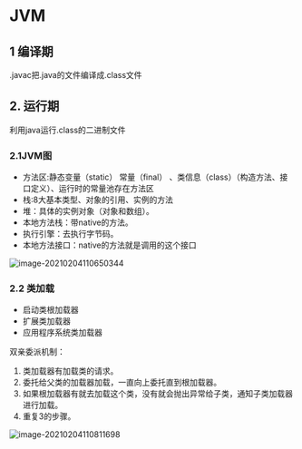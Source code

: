 # JVM

## 1 编译期

.javac把.java的文件编译成.class文件

## 2. 运行期

利用java运行.class的二进制文件

### 2.1JVM图

- 方法区:静态变量（static）  常量（final） 、类信息（class）（构造方法、接口定义）、运行时的常量池存在方法区
- 栈:8大基本类型、对象的引用、实例的方法
- 堆：具体的实例对象（对象和数组）。
- 本地方法栈：带native的方法。
- 执行引擎：去执行字节码。
- 本地方法接口：native的方法就是调用的这个接口

![image-20210204110650344](C:\Users\Administrator\AppData\Roaming\Typora\typora-user-images\image-20210204110650344.png)

### 2.2 类加载

- 启动类根加载器
- 扩展类加载器
- 应用程序系统类加载器

双亲委派机制：

1. 类加载器有加载类的请求。
2. 委托给父类的加载器加载，一直向上委托直到根加载器。
3. 如果根加载器有就去加载这个类，没有就会抛出异常给子类，通知子类加载器进行加载。
4. 重复3的步骤。

![image-20210204110811698](C:\Users\Administrator\AppData\Roaming\Typora\typora-user-images\image-20210204110811698.png)

